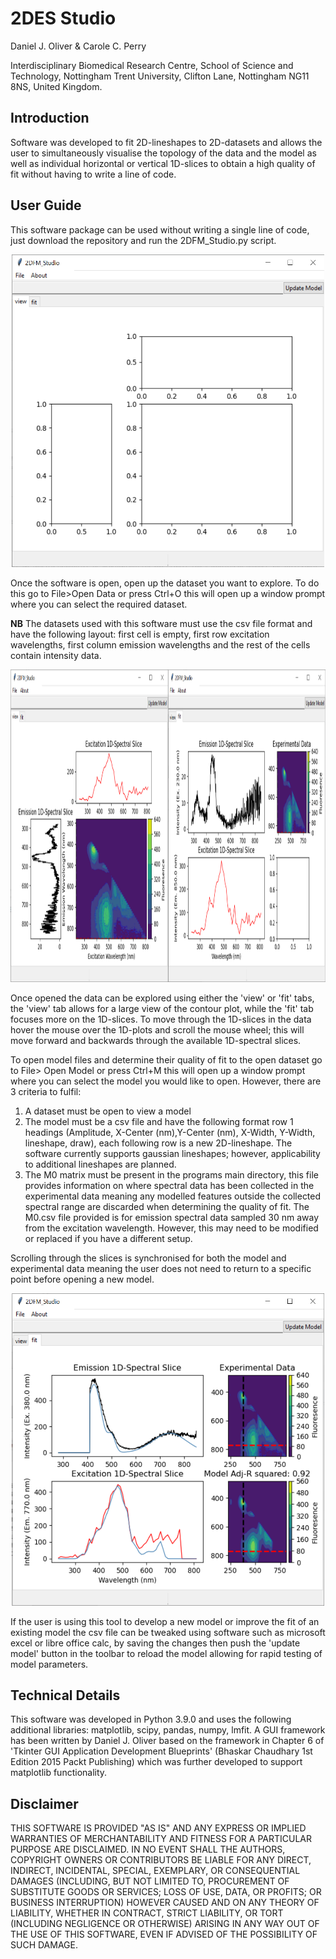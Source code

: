 # 2DES Studio
Daniel J. Oliver & Carole C. Perry

Interdisciplinary Biomedical Research Centre, School of Science and Technology, Nottingham Trent University, Clifton Lane, Nottingham NG11 8NS, United Kingdom.

## Introduction
Software was developed to fit 2D-lineshapes to 2D-datasets and allows the user to simultaneously visualise the topology of the data and the model as well as individual horizontal or vertical 1D-slices to obtain a high quality of fit without having to write a line of code.

## User Guide
This software package can be used without writing a single line of code, just download the repository and run the 2DFM_Studio.py script.

<p align="center"><img src="/imgs/software_img1.png" width="500" height="500"/></p>

Once the software is open, open up the dataset you want to explore. To do this go to File>Open Data or press Ctrl+O this will open up a window prompt where you can select the required dataset.

<b>NB</b> The datasets used with this software must use the csv file format and have the following layout: first cell is empty, first row excitation wavelengths, first column emission wavelengths and the rest of the cells contain intensity data.

<p align="center"><img src="/imgs/software_tabs.png" width="1000" height="500"/></p>

Once opened the data can be explored using either the 'view' or 'fit' tabs, the 'view' tab allows for a large view of the contour plot, while the 'fit' tab focuses more on the 1D-slices. To move through the 1D-slices in the data hover the mouse over the 1D-plots and scroll the mouse wheel; this will move forward and backwards through the available 1D-spectral slices.

To open model files and determine their quality of fit to the open dataset go to File> Open Model or press Ctrl+M this will open up a window prompt where you can select the model you would like to open. However, there are 3 criteria to fulfil:
1. A dataset must be open to view a model
2. The model must be a csv file and have the following format row 1 headings (Amplitude, X-Center (nm),Y-Center (nm), X-Width,	Y-Width, lineshape, draw), each following row is a new 2D-lineshape. The software currently supports gaussian lineshapes; however, applicability to additional lineshapes are planned.
3. The M0 matrix must be present in the programs main directory, this file provides information on where spectral data has been collected in the experimental data meaning any modelled features outside the collected spectral range are discarded when determining the quality of fit. The M0.csv file provided is for emission spectral data sampled 30 nm away from the excitation wavelength. However, this may need to be modified or replaced if you have a different setup.

Scrolling through the slices is synchronised for both the model and experimental data meaning the user does not need to return to a specific point before opening a new model.

<p align="center"><img src="/imgs/software_model.png" width="500" height="500"/></p>

If the user is using this tool to develop a new model or improve the fit of an existing model the csv file can be tweaked using software such as microsoft excel or libre office calc, by saving the changes then push the 'update model' button in the toolbar to reload the model allowing for rapid testing of model parameters.

## Technical Details
This software was developed in Python 3.9.0 and uses the following additional libraries: matplotlib, scipy, pandas, numpy, lmfit. A GUI framework has been written by Daniel J. Oliver based on the framework in Chapter 6 of 'Tkinter GUI Application Development Blueprints' (Bhaskar Chaudhary 1st Edition 2015 Packt Publishing) which was further developed to support matplotlib functionality.   

## Disclaimer
THIS SOFTWARE IS PROVIDED "AS IS" AND ANY EXPRESS OR IMPLIED WARRANTIES OF MERCHANTABILITY AND FITNESS FOR A PARTICULAR PURPOSE ARE DISCLAIMED. IN NO EVENT SHALL THE AUTHORS, COPYRIGHT OWNERS OR CONTRIBUTORS BE LIABLE FOR ANY DIRECT, INDIRECT, INCIDENTAL, SPECIAL, EXEMPLARY, OR CONSEQUENTIAL DAMAGES (INCLUDING, BUT NOT LIMITED TO, PROCUREMENT OF SUBSTITUTE GOODS OR SERVICES; LOSS OF USE, DATA, OR PROFITS; OR BUSINESS INTERRUPTION) HOWEVER CAUSED AND ON ANY THEORY OF LIABILITY, WHETHER IN CONTRACT, STRICT LIABILITY, OR TORT (INCLUDING NEGLIGENCE OR OTHERWISE) ARISING IN ANY WAY OUT OF THE USE OF THIS SOFTWARE, EVEN IF ADVISED OF THE POSSIBILITY OF SUCH DAMAGE.
